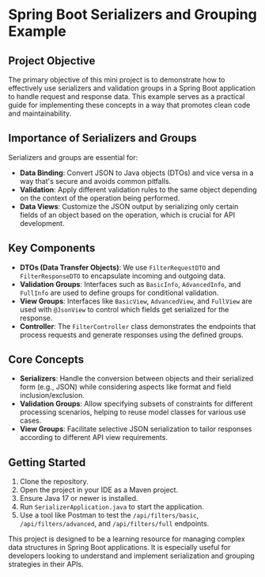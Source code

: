 # Spring Boot Serializers and Grouping Example

## Project Objective

The primary objective of this mini project is to demonstrate how to effectively use serializers and validation groups in a Spring Boot application to handle request and response data. This example serves as a practical guide for implementing these concepts in a way that promotes clean code and maintainability.

## Importance of Serializers and Groups

Serializers and groups are essential for:

- **Data Binding**: Convert JSON to Java objects (DTOs) and vice versa in a way that's secure and avoids common pitfalls.
- **Validation**: Apply different validation rules to the same object depending on the context of the operation being performed.
- **Data Views**: Customize the JSON output by serializing only certain fields of an object based on the operation, which is crucial for API development.

## Key Components

- **DTOs (Data Transfer Objects)**: We use `FilterRequestDTO` and `FilterResponseDTO` to encapsulate incoming and outgoing data.
- **Validation Groups**: Interfaces such as `BasicInfo`, `AdvancedInfo`, and `FullInfo` are used to define groups for conditional validation.
- **View Groups**: Interfaces like `BasicView`, `AdvancedView`, and `FullView` are used with `@JsonView` to control which fields get serialized for the response.
- **Controller**: The `FilterController` class demonstrates the endpoints that process requests and generate responses using the defined groups.

## Core Concepts

- **Serializers**: Handle the conversion between objects and their serialized form (e.g., JSON) while considering aspects like format and field inclusion/exclusion.
- **Validation Groups**: Allow specifying subsets of constraints for different processing scenarios, helping to reuse model classes for various use cases.
- **View Groups**: Facilitate selective JSON serialization to tailor responses according to different API view requirements.

## Getting Started

1. Clone the repository.
2. Open the project in your IDE as a Maven project.
3. Ensure Java 17 or newer is installed.
4. Run `SerializerApplication.java` to start the application.
5. Use a tool like Postman to test the `/api/filters/basic`, `/api/filters/advanced`, and `/api/filters/full` endpoints.

This project is designed to be a learning resource for managing complex data structures in Spring Boot applications. It is especially useful for developers looking to understand and implement serialization and grouping strategies in their APIs.
